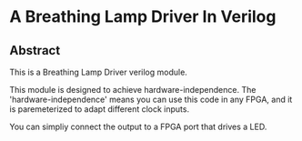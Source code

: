 # A Breathing Lamp Driver In Verilog
## Abstract
This is a Breathing Lamp Driver verilog module.

This module is designed to achieve hardware-independence. The 'hardware-independence' means you can use this code in any FPGA, and it is paremeterized to adapt different clock inputs.

You can simpliy connect the output to a FPGA port that drives a LED.
